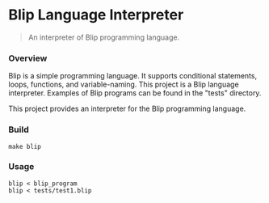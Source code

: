 # Blip Language Interpreter

> An interpreter of Blip programming language.

### Overview

Blip is a simple programming language. It supports conditional statements,
loops, functions, and variable-naming. This project is a Blip language interpreter. Examples of Blip programs can be found in
the "tests" directory.

This project provides an interpreter for the Blip programming language.

### Build
    make blip

### Usage
    blip < blip_program
    blip < tests/test1.blip
